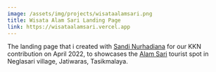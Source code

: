```yaml
---
image: /assets/img/projects/wisataalamsari.png
title: Wisata Alam Sari Landing Page
link: https://wisataalamsari.vercel.app
---
```


The landing page that i created with [Sandi Nurhadiana](https://github.com/sandinurhadiana) for our KKN contribution on April 2022, to showcases the [Alam Sari](https://instagram.com/wisata_alam_sari) tourist spot in Neglasari village, Jatiwaras, Tasikmalaya.
